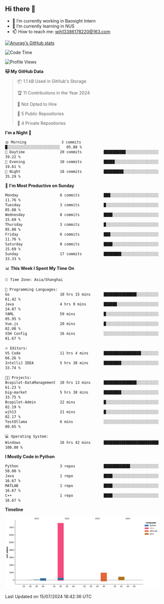 ## Hi there 👋

- 🔭 I’m currently working in Baosight Intern
- 🌱 I’m currently learning in NUS
- 📫 How to reach me: wjh13386178220@163.com

[![Anurag's GitHub stats](https://github-readme-stats.vercel.app/api?username=wuhu-wang)](https://github.com/anuraghazra/github-readme-stats)

<!--START_SECTION:waka-->
![Code Time](http://img.shields.io/badge/Code%20Time-156%20hrs%201%20min-blue)

![Profile Views](http://img.shields.io/badge/Profile%20Views-6-blue)

**🐱 My GitHub Data** 

> 📦 1.1 kB Used in GitHub's Storage 
 > 
> 🏆 11 Contributions in the Year 2024
 > 
> 🚫 Not Opted to Hire
 > 
> 📜 5 Public Repositories 
 > 
> 🔑 4 Private Repositories 
 > 
**I'm a Night 🦉** 

```text
🌞 Morning                3 commits           █░░░░░░░░░░░░░░░░░░░░░░░░   05.88 % 
🌆 Daytime                20 commits          ██████████░░░░░░░░░░░░░░░   39.22 % 
🌃 Evening                10 commits          █████░░░░░░░░░░░░░░░░░░░░   19.61 % 
🌙 Night                  18 commits          █████████░░░░░░░░░░░░░░░░   35.29 % 
```
📅 **I'm Most Productive on Sunday** 

```text
Monday                   6 commits           ███░░░░░░░░░░░░░░░░░░░░░░   11.76 % 
Tuesday                  3 commits           █░░░░░░░░░░░░░░░░░░░░░░░░   05.88 % 
Wednesday                8 commits           ████░░░░░░░░░░░░░░░░░░░░░   15.69 % 
Thursday                 3 commits           █░░░░░░░░░░░░░░░░░░░░░░░░   05.88 % 
Friday                   6 commits           ███░░░░░░░░░░░░░░░░░░░░░░   11.76 % 
Saturday                 8 commits           ████░░░░░░░░░░░░░░░░░░░░░   15.69 % 
Sunday                   17 commits          ████████░░░░░░░░░░░░░░░░░   33.33 % 
```


📊 **This Week I Spent My Time On** 

```text
🕑︎ Time Zone: Asia/Shanghai

💬 Programming Languages: 
Go                       10 hrs 15 mins      ███████████████░░░░░░░░░░   61.42 % 
Java                     4 hrs 9 mins        ██████░░░░░░░░░░░░░░░░░░░   24.87 % 
YAML                     59 mins             █░░░░░░░░░░░░░░░░░░░░░░░░   05.95 % 
Vue.js                   20 mins             █░░░░░░░░░░░░░░░░░░░░░░░░   02.08 % 
SSH Config               16 mins             ░░░░░░░░░░░░░░░░░░░░░░░░░   01.67 % 

🔥 Editors: 
VS Code                  11 hrs 4 mins       █████████████████░░░░░░░░   66.26 % 
IntelliJ IDEA            5 hrs 38 mins       ████████░░░░░░░░░░░░░░░░░   33.74 % 

🐱‍💻 Projects: 
Bcopilot-DataManagement  10 hrs 13 mins      ███████████████░░░░░░░░░░   61.23 % 
big-market               5 hrs 38 mins       ████████░░░░░░░░░░░░░░░░░   33.75 % 
Bcopilot-Admin           22 mins             █░░░░░░░░░░░░░░░░░░░░░░░░   02.19 % 
wjh13                    21 mins             █░░░░░░░░░░░░░░░░░░░░░░░░   02.17 % 
TestOllama               6 mins              ░░░░░░░░░░░░░░░░░░░░░░░░░   00.65 % 

💻 Operating System: 
Windows                  16 hrs 42 mins      █████████████████████████   100.00 % 
```

**I Mostly Code in Python** 

```text
Python                   3 repos             ████████████░░░░░░░░░░░░░   50.00 % 
Java                     1 repo              ████░░░░░░░░░░░░░░░░░░░░░   16.67 % 
MATLAB                   1 repo              ████░░░░░░░░░░░░░░░░░░░░░   16.67 % 
C++                      1 repo              ████░░░░░░░░░░░░░░░░░░░░░   16.67 % 
```



**Timeline**

![Lines of Code chart](https://raw.githubusercontent.com/wuhu-wang/wuhu-wang/main/assets/bar_graph.png)


 Last Updated on 15/07/2024 18:42:36 UTC
<!--END_SECTION:waka-->